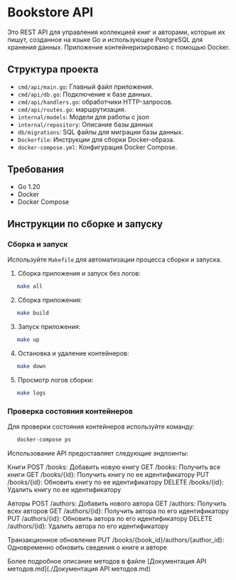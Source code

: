 # Bookstore API

Это REST API для управления коллекцией книг и авторами, которые их пишут, созданное на языке Go и использующее PostgreSQL для хранения данных. Приложение контейнеризировано с помощью Docker.

## Структура проекта

- `cmd/api/main.go`: Главный файл приложения.
- `cmd/api/db.go`: Подключение к базе данных.
- `cmd/api/handlers.go`: обработчики HTTP-запросов.
- `cmd/api/routes.go`: маршрутизация.
- `internal/models`: Модели для работы с json
- `internal/repository`: Описание базы данных
- `db/migrations`: SQL файлы для миграции базы данных.
- `Dockerfile`: Инструкции для сборки Docker-образа.
- `docker-compose.yml`: Конфигурация Docker Compose.

## Требования

- Go 1.20
- Docker
- Docker Compose

## Инструкции по сборке и запуску

### Сборка и запуск

Используйте `Makefile` для автоматизации процесса сборки и запуска.

1. Сборка приложения и запуск без логов:

```sh
   make all
```

2. Сборка приложения:

```sh
   make build
```

3. Запуск приложения:

```sh
   make up
```

4. Остановка и удаление контейнеров:

```sh
   make down
```

5. Просмотр логов сборки:

```sh
   make logs
```

### Проверка состояния контейнеров

Для проверки состояния контейнеров используйте команду:

```sh
   docker-compose ps
```

Использование
API предоставляет следующие эндпоинты:

Книги
POST /books: Добавить новую книгу
GET /books: Получить все книги
GET /books/{id}: Получить книгу по ее идентификатору
PUT /books/{id}: Обновить книгу по ее идентификатору
DELETE /books/{id}: Удалить книгу по ее идентификатору

Авторы
POST /authors: Добавить нового автора
GET /authors: Получить всех авторов
GET /authors/{id}: Получить автора по его идентификатору
PUT /authors/{id}: Обновить автора по его идентификатору
DELETE /authors/{id}: Удалить автора по его идентификатору

Транзакционное обновление
PUT /books/{book_id}/authors/{author_id}: Одновременно обновить сведения о книге и авторе

Более подробное описание методов в файле [Документация API методов.md](./Документация API методов.md)

```

```
